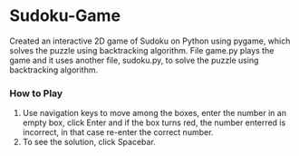 # Sudoku-Game
Created an interactive 2D game of Sudoku on Python using pygame, which solves the puzzle using backtracking algorithm. File game.py plays the game and it uses another file, sudoku.py, to solve the puzzle using backtracking algorithm.

### How to Play
1. Use navigation keys to move among the boxes, enter the number in an empty box, click Enter and if the box turns red, the number enterred is incorrect, in that case re-enter the correct number.
2. To see the solution, click Spacebar.
